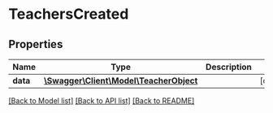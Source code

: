 # TeachersCreated

## Properties
Name | Type | Description | Notes
------------ | ------------- | ------------- | -------------
**data** | [**\Swagger\Client\Model\TeacherObject**](TeacherObject.md) |  | [optional] 

[[Back to Model list]](../README.md#documentation-for-models) [[Back to API list]](../README.md#documentation-for-api-endpoints) [[Back to README]](../README.md)


